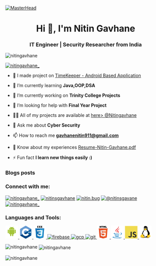 [![MasterHead](https://media.giphy.com/media/RKQgWzYrVkAIEQoosc/giphy.gif)](https://nitin.vercel.app/)

<h1 align="center">Hi 👋, I'm Nitin Gavhane</h1>

<h3 align="center">IT Engineer | Security Researcher from India</h3>

<p align="left"> <img src="https://komarev.com/ghpvc/?username=nitingavhane&label=Profile%20views&color=0e75b6&style=flat" alt="nitingavhane" /> </p>

<p align="left"> <a href="https://twitter.com/nitingavhane_" target="blank"><img src="https://img.shields.io/twitter/follow/nitingavhane_?logo=twitter&style=for-the-badge" alt="nitingavhane_" /></a> </p>

- 👯 I made project on [TimeKeeper - Android Based Application](https://github.com/NitinGavhane/Diploma-Projects)

- 🌱 I’m currently learning **Java,OOP,DSA**

- 🔭 I’m currently working on **Trinity College Projects**

- 🤝 I’m looking for help with **Final Year Project**

- 👨‍💻 All of my projects are available at [here> @Nitingavhane](https://devfolio.co/@Nitingavhane)

- 💬 Ask me about **Cyber Security**

- 📫 How to reach me **gavhanenitin911@gmail.com**

- 📄 Know about my experiences [Resume-Nitin-Gavhane.pdf](https://github.com/NitinGavhane/Resume/blob/main/Resume-Nitin-Gavhane.pdf)

- ⚡ Fun fact **I learn new things easily :)**

### Blogs posts
<!-- BLOG-POST-LIST:START -->
<!-- BLOG-POST-LIST:END -->

<h3 align="left">Connect with me:</h3>
<p align="left">
<a href="https://twitter.com/nitingavhane_" target="blank"><img align="center" src="https://raw.githubusercontent.com/rahuldkjain/github-profile-readme-generator/master/src/images/icons/Social/twitter.svg" alt="nitingavhane_" height="30" width="40" /></a>
<a href="https://linkedin.com/in/nitinsgavhane" target="blank"><img align="center" src="https://raw.githubusercontent.com/rahuldkjain/github-profile-readme-generator/master/src/images/icons/Social/linked-in-alt.svg" alt="nitinsgavhane" height="30" width="40" /></a>
<a href="https://instagram.com/nitin.bug" target="blank"><img align="center" src="https://raw.githubusercontent.com/rahuldkjain/github-profile-readme-generator/master/src/images/icons/Social/instagram.svg" alt="nitin.bug" height="30" width="40" /></a>
<a href="https://medium.com/@nitinsgavane" target="blank"><img align="center" src="https://raw.githubusercontent.com/rahuldkjain/github-profile-readme-generator/master/src/images/icons/Social/medium.svg" alt="@nitinsgavane" height="30" width="40" /></a>
<a href="https://www.hackerrank.com/nitingavhane_" target="blank"><img align="center" src="https://raw.githubusercontent.com/rahuldkjain/github-profile-readme-generator/master/src/images/icons/Social/hackerrank.svg" alt="nitingavhane_" height="30" width="40" /></a>
</p>

<h3 align="left">Languages and Tools:</h3>
<p align="left"> <a href="https://developer.android.com" target="_blank" rel="noreferrer"> <img src="https://raw.githubusercontent.com/devicons/devicon/master/icons/android/android-original-wordmark.svg" alt="android" width="40" height="40"/> </a> <a href="https://www.w3schools.com/cpp/" target="_blank" rel="noreferrer"> <img src="https://raw.githubusercontent.com/devicons/devicon/master/icons/cplusplus/cplusplus-original.svg" alt="cplusplus" width="40" height="40"/> </a> <a href="https://www.w3schools.com/css/" target="_blank" rel="noreferrer"> <img src="https://raw.githubusercontent.com/devicons/devicon/master/icons/css3/css3-original-wordmark.svg" alt="css3" width="40" height="40"/> </a> <a href="https://firebase.google.com/" target="_blank" rel="noreferrer"> <img src="https://www.vectorlogo.zone/logos/firebase/firebase-icon.svg" alt="firebase" width="40" height="40"/> </a> <a href="https://cloud.google.com" target="_blank" rel="noreferrer"> <img src="https://www.vectorlogo.zone/logos/google_cloud/google_cloud-icon.svg" alt="gcp" width="40" height="40"/> </a> <a href="https://git-scm.com/" target="_blank" rel="noreferrer"> <img src="https://www.vectorlogo.zone/logos/git-scm/git-scm-icon.svg" alt="git" width="40" height="40"/> </a> <a href="https://www.w3.org/html/" target="_blank" rel="noreferrer"> <img src="https://raw.githubusercontent.com/devicons/devicon/master/icons/html5/html5-original-wordmark.svg" alt="html5" width="40" height="40"/> </a> <a href="https://www.java.com" target="_blank" rel="noreferrer"> <img src="https://raw.githubusercontent.com/devicons/devicon/master/icons/java/java-original.svg" alt="java" width="40" height="40"/> </a> <a href="https://developer.mozilla.org/en-US/docs/Web/JavaScript" target="_blank" rel="noreferrer"> <img src="https://raw.githubusercontent.com/devicons/devicon/master/icons/javascript/javascript-original.svg" alt="javascript" width="40" height="40"/> </a> <a href="https://www.linux.org/" target="_blank" rel="noreferrer"> <img src="https://raw.githubusercontent.com/devicons/devicon/master/icons/linux/linux-original.svg" alt="linux" width="40" height="40"/> </a> </p>

<p><img align="left" src="https://github-readme-stats.vercel.app/api/top-langs?username=nitingavhane&show_icons=true&locale=en&layout=compact" alt="nitingavhane" /></p>

<p>&nbsp;<img align="center" src="https://github-readme-stats.vercel.app/api?username=nitingavhane&show_icons=true&locale=en" alt="nitingavhane" /></p>

<p><img align="center" src="https://github-readme-streak-stats.herokuapp.com/?user=nitingavhane&" alt="nitingavhane" /></p>
